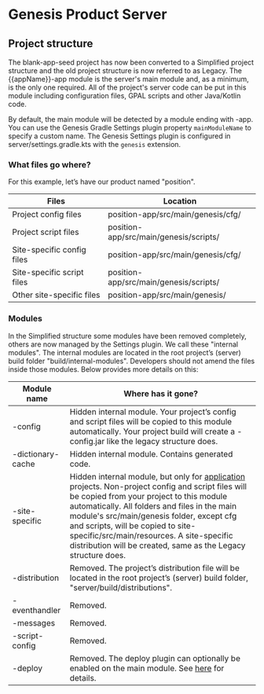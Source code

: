 # Genesis Product Server

## Project structure

The blank-app-seed project has now been converted to a Simplified project structure and the old project structure is now referred to as Legacy.
The {{appName}}-app module is the server's main module and, as a minimum, is the only one required.
All of the project's server code can be put in this module including configuration files, GPAL scripts and other Java/Kotlin code.

By default, the main module will be detected by a module ending with -app. 
You can use the Genesis Gradle Settings plugin property `mainModuleName` to specify a custom name.
The Genesis Settings plugin is configured in server/settings.gradle.kts with the `genesis` extension.

### What files go where?

For this example, let’s have our product named "position".

| Files                      | Location |
|----------------------------|----------|
| Project config files       | position-app/src/main/genesis/cfg/     |
| Project script files       | position-app/src/main/genesis/scripts/ |
| Site-specific config files | position-app/src/main/genesis/cfg/     |
| Site-specific script files | position-app/src/main/genesis/scripts/ |
| Other site-specific files  | position-app/src/main/genesis/         |

### Modules

In the Simplified structure some modules have been removed completely, others are now managed by the Settings plugin. 
We call these "internal modules". The internal modules are located in the root project’s (server) build folder "build/internal-modules". 
Developers should not amend the files inside those modules. Below provides more details on this:

| Module name | Where has it gone? |
| --- | --- |
| -config | Hidden internal module. Your project’s config and script files will be copied to this module automatically. Your project build will create a -config.jar like the legacy structure does. |
| -dictionary-cache | Hidden internal module. Contains generated code. |
| -site-specific | Hidden internal module, but only for [application](../settings-plugin/#project-type) projects. Non-project config and script files will be copied from your project to this module automatically. All folders and files in the main module's src/main/genesis folder, except cfg and scripts, will be copied to site-specific/src/main/resources. A site-specific distribution will be created, same as the Legacy structure does. |
| -distribution | Removed. The project’s distribution file will be located in the root project’s (server) build folder, "server/build/distributions". |
| -eventhandler | Removed. |
| -messages | Removed. |
| -script-config | Removed. |
| -deploy | Removed. The deploy plugin can optionally be enabled on the main module. See [here](../settings-plugin/#plugins) for details. |